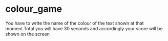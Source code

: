 # colour_game
You have to write the name of the colour of the text shown at that moment.Total you will have 30 seconds and accordingly your score will be shown on the screen 
